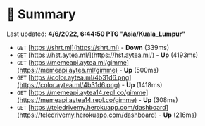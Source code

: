 # 📖 Summary
Last updated: **4/6/2022, 6:44:50 PTG "Asia/Kuala_Lumpur"**

- `GET` [https://shrt.ml](https://shrt.ml) - **Down** (339ms)
- `GET` [https://hst.aytea.ml/](https://hst.aytea.ml/) - **Up** (4193ms)
- `GET` [https://memeapi.aytea.ml/gimme](https://memeapi.aytea.ml/gimme) - **Up** (500ms)
- `GET` [https://color.aytea.ml/4b31d6.png](https://color.aytea.ml/4b31d6.png) - **Up** (1418ms)
- `GET` [https://memeapi.aytea14.repl.co/gimme](https://memeapi.aytea14.repl.co/gimme) - **Up** (308ms)
- `GET` [https://teledrivemy.herokuapp.com/dashboard](https://teledrivemy.herokuapp.com/dashboard) - **Up** (216ms)
